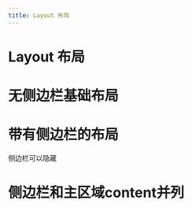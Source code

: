 ```yaml
---
title: Layout 布局
---
```


# Layout 布局

# 无侧边栏基础布局

<ClientOnly>
 <layout-demos-1></layout-demos-1>
</ClientOnly>

# 带有侧边栏的布局

侧边栏可以隐藏

<ClientOnly>
 <layout-demos-2></layout-demos-2>
</ClientOnly>

# 侧边栏和主区域content并列

<ClientOnly>
 <layout-demos-3></layout-demos-3>
</ClientOnly>

